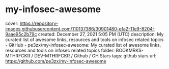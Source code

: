 # my-infosec-awesome

cover: https://repository-images.githubusercontent.com/110137386/30901480-efa2-11e9-8204-9aae95c2b79c
created: December 27, 2021 5:05 PM (UTC)
description: My curated list of awesome links, resources and tools on infosec related topics - GitHub - pe3zx/my-infosec-awesome: My curated list of awesome links, resources and tools on infosec related topics
folder: BOOKMRKS-MTHRFCKR / DEV-MTHRFCKR / Github / GH Stars
tags: github stars
url: https://github.com/pe3zx/my-infosec-awesome